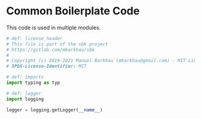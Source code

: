 # Common Boilerplate Code

This code is used in multiple modules.

```python
# def: license_header
# This file is part of the sbk project
# https://gitlab.com/mbarkhau/sbk
#
# Copyright (c) 2019-2021 Manuel Barkhau (mbarkhau@gmail.com) - MIT License
# SPDX-License-Identifier: MIT
```

```python
# def: imports
import typing as typ
```

```python
# def: logger
import logging

logger = logging.getLogger(__name__)
```
